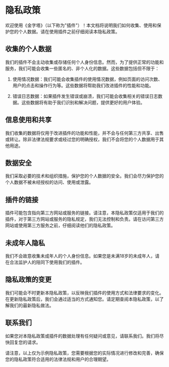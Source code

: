 # 隐私政策

欢迎使用《金字塔》（以下称为"插件"）！本文档将说明我们如何收集、使用和保护您的个人数据。请在使用插件之前仔细阅读本隐私政策。

## 收集的个人数据

我们的插件不会主动收集或存储任何个人身份信息。然而，为了提供正常的功能和服务，我们可能会收集一些匿名的、非个人化的数据。这些数据包括但不限于：

1. 使用情况数据：我们可能会收集插件的使用情况数据，例如页面的访问次数、用户的点击和操作行为等。这些数据将帮助我们改进插件的性能和功能。

2. 错误日志数据：如果插件发生错误或崩溃，我们可能会收集相关的错误日志数据。这些数据将有助于我们识别和解决问题，提供更好的用户体验。

## 信息使用和共享

我们收集的数据将仅用于改进插件的功能和性能，并不会与任何第三方共享、出售或转让。除非法律法规要求或经过您的明确授权，我们不会将您的个人数据用于其他用途。

## 数据安全

我们采取必要的技术和组织措施，保护您的个人数据的安全。我们会尽力保护您的个人数据不被未经授权的访问、使用或泄露。

## 插件的链接

插件可能包含指向第三方网站或服务的链接。请注意，本隐私政策仅适用于我们的插件，对于第三方网站或服务的隐私规定，我们无法控制和负责。请在访问第三方网站或使用第三方服务之前，仔细阅读他们的隐私政策。

## 未成年人隐私

我们不会故意收集未成年人的个人身份信息。如果您是未满18岁的未成年人，请在合法监护人的陪同下使用我们的插件。

## 隐私政策的变更

我们可能会不时更新本隐私政策，以反映我们插件的使用方式和法律要求的变化。在更新隐私政策后，我们会通过适当的方式通知您。请定期查阅本隐私政策，以了解我们的最新隐私做法。

## 联系我们

如果您对本隐私政策或插件的数据处理有任何疑问或意见，请联系我们。我们将尽快回复您的请求。

请注意，以上仅为示例隐私政策，您需要根据您的实际情况进行修改和完善，确保您的隐私政策符合适用的法律法规和用户的合理期望。
